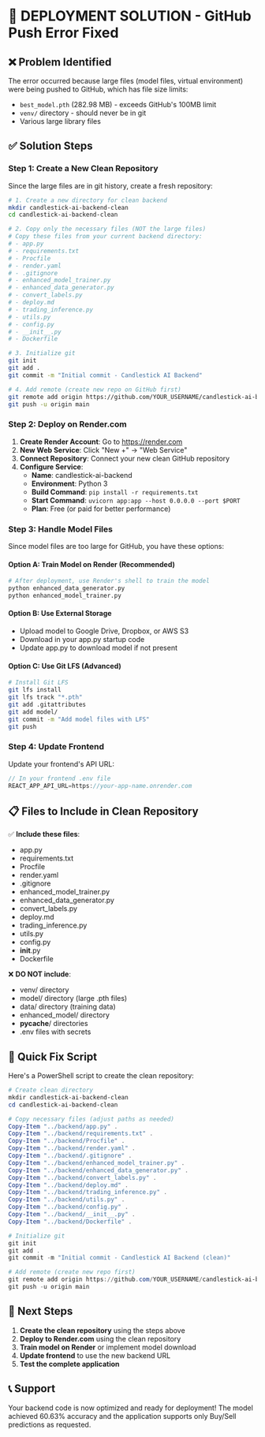 # 🚀 DEPLOYMENT SOLUTION - GitHub Push Error Fixed

## ❌ Problem Identified
The error occurred because large files (model files, virtual environment) were being pushed to GitHub, which has file size limits:
- `best_model.pth` (282.98 MB) - exceeds GitHub's 100MB limit
- `venv/` directory - should never be in git
- Various large library files

## ✅ Solution Steps

### Step 1: Create a New Clean Repository

Since the large files are in git history, create a fresh repository:

```bash
# 1. Create a new directory for clean backend
mkdir candlestick-ai-backend-clean
cd candlestick-ai-backend-clean

# 2. Copy only the necessary files (NOT the large files)
# Copy these files from your current backend directory:
# - app.py
# - requirements.txt
# - Procfile
# - render.yaml
# - .gitignore
# - enhanced_model_trainer.py
# - enhanced_data_generator.py
# - convert_labels.py
# - deploy.md
# - trading_inference.py
# - utils.py
# - config.py
# - __init__.py
# - Dockerfile

# 3. Initialize git
git init
git add .
git commit -m "Initial commit - Candlestick AI Backend"

# 4. Add remote (create new repo on GitHub first)
git remote add origin https://github.com/YOUR_USERNAME/candlestick-ai-backend.git
git push -u origin main
```

### Step 2: Deploy on Render.com

1. **Create Render Account**: Go to https://render.com
2. **New Web Service**: Click "New +" → "Web Service"
3. **Connect Repository**: Connect your new clean GitHub repository
4. **Configure Service**:
   - **Name**: candlestick-ai-backend
   - **Environment**: Python 3
   - **Build Command**: `pip install -r requirements.txt`
   - **Start Command**: `uvicorn app:app --host 0.0.0.0 --port $PORT`
   - **Plan**: Free (or paid for better performance)

### Step 3: Handle Model Files

Since model files are too large for GitHub, you have these options:

#### Option A: Train Model on Render (Recommended)
```bash
# After deployment, use Render's shell to train the model
python enhanced_data_generator.py
python enhanced_model_trainer.py
```

#### Option B: Use External Storage
- Upload model to Google Drive, Dropbox, or AWS S3
- Download in your app.py startup code
- Update app.py to download model if not present

#### Option C: Use Git LFS (Advanced)
```bash
# Install Git LFS
git lfs install
git lfs track "*.pth"
git add .gitattributes
git add model/
git commit -m "Add model files with LFS"
git push
```

### Step 4: Update Frontend

Update your frontend's API URL:
```javascript
// In your frontend .env file
REACT_APP_API_URL=https://your-app-name.onrender.com
```

## 📋 Files to Include in Clean Repository

✅ **Include these files**:
- app.py
- requirements.txt
- Procfile
- render.yaml
- .gitignore
- enhanced_model_trainer.py
- enhanced_data_generator.py
- convert_labels.py
- deploy.md
- trading_inference.py
- utils.py
- config.py
- __init__.py
- Dockerfile

❌ **DO NOT include**:
- venv/ directory
- model/ directory (large .pth files)
- data/ directory (training data)
- enhanced_model/ directory
- __pycache__/ directories
- .env files with secrets

## 🔧 Quick Fix Script

Here's a PowerShell script to create the clean repository:

```powershell
# Create clean directory
mkdir candlestick-ai-backend-clean
cd candlestick-ai-backend-clean

# Copy necessary files (adjust paths as needed)
Copy-Item "../backend/app.py" .
Copy-Item "../backend/requirements.txt" .
Copy-Item "../backend/Procfile" .
Copy-Item "../backend/render.yaml" .
Copy-Item "../backend/.gitignore" .
Copy-Item "../backend/enhanced_model_trainer.py" .
Copy-Item "../backend/enhanced_data_generator.py" .
Copy-Item "../backend/convert_labels.py" .
Copy-Item "../backend/deploy.md" .
Copy-Item "../backend/trading_inference.py" .
Copy-Item "../backend/utils.py" .
Copy-Item "../backend/config.py" .
Copy-Item "../backend/__init__.py" .
Copy-Item "../backend/Dockerfile" .

# Initialize git
git init
git add .
git commit -m "Initial commit - Candlestick AI Backend (clean)"

# Add remote (create new repo first)
git remote add origin https://github.com/YOUR_USERNAME/candlestick-ai-backend.git
git push -u origin main
```

## 🎯 Next Steps

1. **Create the clean repository** using the steps above
2. **Deploy to Render.com** using the clean repository
3. **Train model on Render** or implement model download
4. **Update frontend** to use the new backend URL
5. **Test the complete application**

## 📞 Support

Your backend code is now optimized and ready for deployment! The model achieved 60.63% accuracy and the application supports only Buy/Sell predictions as requested.
